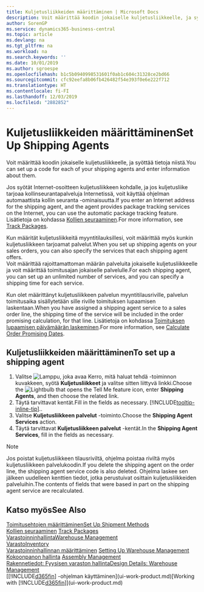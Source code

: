 ```yaml
---
title: Kuljetusliikkeiden määrittäminen | Microsoft Docs
description: Voit määrittää koodin jokaiselle kuljetusliikkeelle, ja syöttää tietoja niistä.
author: SorenGP
ms.service: dynamics365-business-central
ms.topic: article
ms.devlang: na
ms.tgt_pltfrm: na
ms.workload: na
ms.search.keywords: ''
ms.date: 10/01/2019
ms.author: sgroespe
ms.openlocfilehash: b1c5b0940998531601f0ab1c604c31328ce2bd66
ms.sourcegitcommit: cfc92eefa8b06fb426482f54e393f0e6e222f712
ms.translationtype: HT
ms.contentlocale: fi-FI
ms.lasthandoff: 12/03/2019
ms.locfileid: "2882852"
---
```

# <a name="set-up-shipping-agents"></a><span data-ttu-id="7862e-103">Kuljetusliikkeiden määrittäminen</span><span class="sxs-lookup"><span data-stu-id="7862e-103">Set Up Shipping Agents</span></span>
<span data-ttu-id="7862e-104">Voit määrittää koodin jokaiselle kuljetusliikkeelle, ja syöttää tietoja niistä.</span><span class="sxs-lookup"><span data-stu-id="7862e-104">You can set up a code for each of your shipping agents and enter information about them.</span></span>  

<span data-ttu-id="7862e-105">Jos syötät Internet-osoitteen kuljetusliikkeen kohdalle, ja jos kuljetusliike tarjoaa kollinseurantapalveluja Internetissä, voit käyttää ohjelman automaattista kollin seuranta -ominaisuutta.</span><span class="sxs-lookup"><span data-stu-id="7862e-105">If you enter an Internet address for the shipping agent, and the agent provides package tracking services on the Internet, you can use the automatic package tracking feature.</span></span> <span data-ttu-id="7862e-106">Lisätietoja on kohdassa [Kollien seuraaminen](sales-how-track-packages.md).</span><span class="sxs-lookup"><span data-stu-id="7862e-106">For more information, see [Track Packages](sales-how-track-packages.md).</span></span>

<span data-ttu-id="7862e-107">Kun määrität kuljetusliikkeitä myyntitilauksillesi, voit määrittää myös kunkin kuljetusliikkeen tarjoamat palvelut.</span><span class="sxs-lookup"><span data-stu-id="7862e-107">When you set up shipping agents on your sales orders, you can also specify the services that each shipping agent offers.</span></span>  
<span data-ttu-id="7862e-108">Voit määrittää rajoittamattoman määrän palveluita jokaiselle kuljetusliikkeelle ja voit määrittää toimitusajan jokaiselle palvelulle.</span><span class="sxs-lookup"><span data-stu-id="7862e-108">For each shipping agent, you can set up an unlimited number of services, and you can specify a shipping time for each service.</span></span>  

<span data-ttu-id="7862e-109">Kun olet määrittänyt kuljetusliikkeen palvelun myyntitilausriville, palvelun toimitusaika sisällytetään sille riville toimituksen lupaamisen laskentaan.</span><span class="sxs-lookup"><span data-stu-id="7862e-109">When you have assigned a shipping agent service to a sales order line, the shipping time of the service will be included in the order promising calculation, for that line.</span></span> <span data-ttu-id="7862e-110">Lisätietoja on kohdassa [Toimituksen lupaamisen päivämäärän laskeminen](sales-how-to-calculate-order-promising-dates.md).</span><span class="sxs-lookup"><span data-stu-id="7862e-110">For more information, see [Calculate Order Promising Dates](sales-how-to-calculate-order-promising-dates.md).</span></span>

## <a name="to-set-up-a-shipping-agent"></a><span data-ttu-id="7862e-111">Kuljetusliikkeiden määrittäminen</span><span class="sxs-lookup"><span data-stu-id="7862e-111">To set up a shipping agent</span></span>  
1.  <span data-ttu-id="7862e-112">Valitse ![Lamppu, joka avaa Kerro, mitä haluat tehdä -toiminnon](media/ui-search/search_small.png "Kerro, mitä haluat tehdä") kuvakkeen, syötä **Kuljetusliikkeet** ja valitse sitten liittyvä linkki.</span><span class="sxs-lookup"><span data-stu-id="7862e-112">Choose the ![Lightbulb that opens the Tell Me feature](media/ui-search/search_small.png "Tell me what you want to do") icon, enter **Shipping Agents**, and then choose the related link.</span></span>  
2.  <span data-ttu-id="7862e-113">Täytä tarvittavat kentät.</span><span class="sxs-lookup"><span data-stu-id="7862e-113">Fill in the fields as necessary.</span></span> [!INCLUDE[tooltip-inline-tip](includes/tooltip-inline-tip_md.md)]<span data-ttu-id="7862e-114">.</span><span class="sxs-lookup"><span data-stu-id="7862e-114">.</span></span>  
3.  <span data-ttu-id="7862e-115">Valitse **Kuljetusliikkeen palvelut** -toiminto.</span><span class="sxs-lookup"><span data-stu-id="7862e-115">Choose the **Shipping Agent Services** action.</span></span>
4. <span data-ttu-id="7862e-116">Täytä tarvittavat **Kuljetusliikkeen palvelut** -kentät.</span><span class="sxs-lookup"><span data-stu-id="7862e-116">In the **Shipping Agent Services**, fill in the fields as necessary.</span></span>

> [!NOTE]  
>  <span data-ttu-id="7862e-117">Jos poistat kuljetusliikkeen tilausriviltä, ohjelma poistaa riviltä myös kuljetusliikkeen palvelukoodin.</span><span class="sxs-lookup"><span data-stu-id="7862e-117">If you delete the shipping agent on the order line, the shipping agent service code is also deleted.</span></span> <span data-ttu-id="7862e-118">Ohjelma laskee sen jälkeen uudelleen kenttien tiedot, jotka perustuivat osittain kuljetusliikkeiden palveluihin.</span><span class="sxs-lookup"><span data-stu-id="7862e-118">The contents of fields that were based in part on the shipping agent service are recalculated.</span></span>  

## <a name="see-also"></a><span data-ttu-id="7862e-119">Katso myös</span><span class="sxs-lookup"><span data-stu-id="7862e-119">See Also</span></span>
[<span data-ttu-id="7862e-120">Toimitusehtojen määrittäminen</span><span class="sxs-lookup"><span data-stu-id="7862e-120">Set Up Shipment Methods</span></span>](sales-how-set-up-shipment-methods.md)  
<span data-ttu-id="7862e-121">[Kollien seuraaminen](sales-how-track-packages.md)  </span><span class="sxs-lookup"><span data-stu-id="7862e-121">[Track Packages](sales-how-track-packages.md)  </span></span>  
[<span data-ttu-id="7862e-122">Varastoinninhallinta</span><span class="sxs-lookup"><span data-stu-id="7862e-122">Warehouse Management</span></span>](warehouse-manage-warehouse.md)  
[<span data-ttu-id="7862e-123">Varasto</span><span class="sxs-lookup"><span data-stu-id="7862e-123">Inventory</span></span>](inventory-manage-inventory.md)  
<span data-ttu-id="7862e-124">[Varastoinninhallinnan määrittäminen](warehouse-setup-warehouse.md)   </span><span class="sxs-lookup"><span data-stu-id="7862e-124">[Setting Up Warehouse Management](warehouse-setup-warehouse.md)   </span></span>  
<span data-ttu-id="7862e-125">[Kokoonpanon hallinta](assembly-assemble-items.md)  </span><span class="sxs-lookup"><span data-stu-id="7862e-125">[Assembly Management](assembly-assemble-items.md)  </span></span>  
[<span data-ttu-id="7862e-126">Rakennetiedot: Fyysisen varaston hallinta</span><span class="sxs-lookup"><span data-stu-id="7862e-126">Design Details: Warehouse Management</span></span>](design-details-warehouse-management.md)  
<span data-ttu-id="7862e-127">[[!INCLUDE[d365fin](includes/d365fin_md.md)] -ohjelman käyttäminen](ui-work-product.md)</span><span class="sxs-lookup"><span data-stu-id="7862e-127">[Working with [!INCLUDE[d365fin](includes/d365fin_md.md)]](ui-work-product.md)</span></span>  
